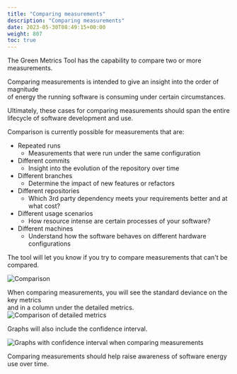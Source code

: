 ```yaml
---
title: "Comparing measurements"
description: "Comparing measurements"
date: 2023-05-30T08:49:15+00:00
weight: 807
toc: true
---
```


The Green Metrics Tool has the capability to compare two or more measurements.

Comparing measurements is intended to give an insight into the order of magnitude  
of energy the running software is consuming under certain circumstances.

Ultimately, these cases for comparing measurements should span the entire  
lifecycle of software development and use.

Comparison is currently possible for measurements that are:

* Repeated runs
  - Measurements that were run under the same configuration
* Different commits
  - Insight into the evolution of the repository over time
* Different branches
  - Determine the impact of new features or refactors
* Different repositories
  - Which 3rd party dependency meets your requirements better and at what cost?
* Different usage scenarios
  - How resource intense are certain processes of your software?
* Different machines
  - Understand how the software behaves on different hardware configurations

The tool will let you know if you try to compare measurements that can't be compared.

<img class="ui centered rounded bordered" src="/img/comparison.webp" alt="Comparison">

When comparing measurements, you will see the standard deviance on the key metrics  
and in a column under the detailed metrics.
<img class="ui centered rounded bordered" src="/img/compare_metrics.webp" alt="Comparison of detailed metrics">

Graphs will also include the confidence interval.

<img class="ui centered rounded bordered" src="/img/compare_charts.webp" alt="Graphs with confidence interval when comparing measurements">

Comparing measurements should help raise awareness of software energy use over time.

